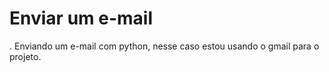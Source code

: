 # Enviar um e-mail 
. Enviando um e-mail com python, nesse caso estou usando o gmail para o projeto.
